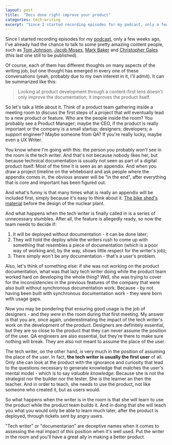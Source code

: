 ```yaml
---
layout: post
title:  "Docs done right improve your product"
categories: tech-writing
excerpt: "Since I started recording episodes for my podcast, only a few weeks ago, I've already had the chance to talk to some pretty amazing content people, such as Tom Johnson, Jacob Moses, Mark Baker and Christopher Gales (this last one still to be published). Of course, each of them has different thoughts on many aspects of the writing job, but one thought has emerged in every one of these conversations."
---
```


Since I started recording episodes for my <a href="https://brenobarreto.co//the-manuscript-podcast/" target="_blank">podcast</a>, only a few weeks ago, I've already had the chance to talk to some pretty amazing content people, such as <a href="https://idratherbewriting.com/aboutme/" target="_blank">Tom Johnson</a>, <a href="https://www.thenotboringtechwriter.com/" target="_blank">Jacob Moses</a>, <a href="https://everypageispageone.com/about/" target="_blank">Mark Baker</a> and <a href="https://www.splunk.com/en_us/blog/author/cgales.html" target="_blank">Christopher Gales</a> (this last one still to be published).

Of course, each of them has different thoughts on many aspects of the writing job, but one thought has emerged in every one of these conversations (yeah, probably due to my own interest in it, I'll admit). It can be summarized like this:

>Looking at product development through a content-first lens doesn't only improve the documentation; it improves the product itself. 

So let's talk a little about it. Think of a product team gathering inside a meeting room to discuss the first steps of a project that will eventually lead to a new product or feature. Who are the people inside the room? You probably see a Product Manager; maybe the CEO, if the product is really important or the company is a small startup; designers; developers; a support engineer? Maybe someone from QA? If you're really lucky, maybe even a UX Writer.

You know where I'm going with this: the person you probably _won't_ see in the room is the tech writer. And that's not because nobody likes her, but because technical documentation is usually not seen as part of a digital product itself. Most of the time it is seen as an appendix. And when you draw a project timeline on the whiteboard and ask people where the appendix comes in, the obvious answer will be "in the end", after everything that is core and important has been figured out.

And what's funny is that many times what is really an appendix will be included first, simply because it's easy to think about it. [The bike shed's material](https://en.wikipedia.org/wiki/Law_of_triviality) before the design of the nuclear plant.

And what happens when the tech writer is finally called in is a series of unnecessary stumbles. After all, the feature is allegedly ready, so now the team needs to decide if: 
1. It will be deployed without documentation - it can be done later; 
2. They will hold the deploy while the writers rush to come up with something that resembles a piece of documentation (which is a poor way of working and, by the way, shows little respect for the writer's job); 
3. There simply won't be any documentation - that's a user's problem.

Also, let's think of something else: if she was not working on the product documentation, what was that lazy tech writer doing while the product team worked hard on developing the whole thing? Well, she was trying to cover for the inconsistencies in the previous features of the company that were also built without synchronous documentation work. Because - by not having been built with synchronous documentation work - they were born with usage gaps.

Now you may be pondering that ensuring good usage is the job of designers - and they _were_ in the room during that first meeting. My answer is that you are, once again, underestimating the impact of the tech writer's work on the development of the product. Designers are definitely essential, but they are so close to the product that they can never assume the position of the user. QA engineers are also essential, but they're there to make sure nothing will break. They are also not meant to assume the place of the user. 

The tech writer, on the other hand, _is_ very much in the position of assuming the place of the user. In fact, **the tech writer is usually the first user** of all. Only she can look at the product with the ignorance and curiosity that lead to the questions necessary to generate knowledge that matches the user's mental model - which is to say _valuable knowledge_. Because she is not the strategist nor the builder nor the tester. She is the learner an then the teacher. And in order to teach, she needs to use the product, not like someone who created it, but as users would.

So what happens when the writer is in the room is that she will learn to use the product while the product team builds it. And in doing that she will teach you what you would only be able to learn much later, after the product is deployed, through tickets sent by angry users.

"Tech writer" or "documentarian" are deceptive names when it comes to assessing the real impact of this position when it's well used. Put the writer in the room and you'll have a great ally in making a better product.